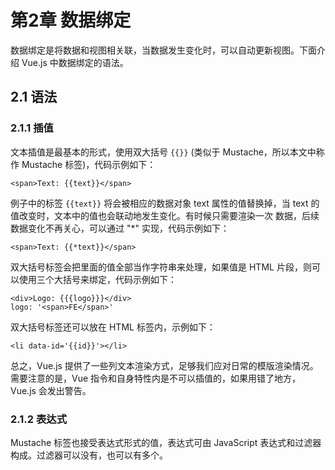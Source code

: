 # 第2章 数据绑定

数据绑定是将数据和视图相关联，当数据发生变化时，可以自动更新视图。下面介绍 Vue.js 中数据绑定的语法。

## 2.1 语法

### 2.1.1 插值

文本插值是最基本的形式，使用双大括号 `{{}}` (类似于 Mustache，所以本文中称作 Mustache 标签)，代码示例如下：

    <span>Text: {{text}}</span>

例子中的标签 `{{text}}` 将会被相应的数据对象 text 属性的值替换掉，当 text 的值改变时，文本中的值也会联动地发生变化。有时候只需要渲染一次
数据，后续数据变化不再关心，可以通过 "*" 实现，代码示例如下：

    <span>Text: {{*text}}</span>

双大括号标签会把里面的值全部当作字符串来处理，如果值是 HTML 片段，则可以使用三个大括号来绑定，代码示例如下：

    <div>Logo: {{{logo}}}</div>
    logo: '<span>FE</span>'

双大括号标签还可以放在 HTML 标签内，示例如下：

    <li data-id='{{id}}'></li>

总之，Vue.js 提供了一些列文本渲染方式，足够我们应对日常的模版渲染情况。需要注意的是，Vue 指令和自身特性内是不可以插值的，如果用错了地方，
Vue.js 会发出警告。

### 2.1.2 表达式

Mustache 标签也接受表达式形式的值，表达式可由 JavaScript 表达式和过滤器构成。过滤器可以没有，也可以有多个。